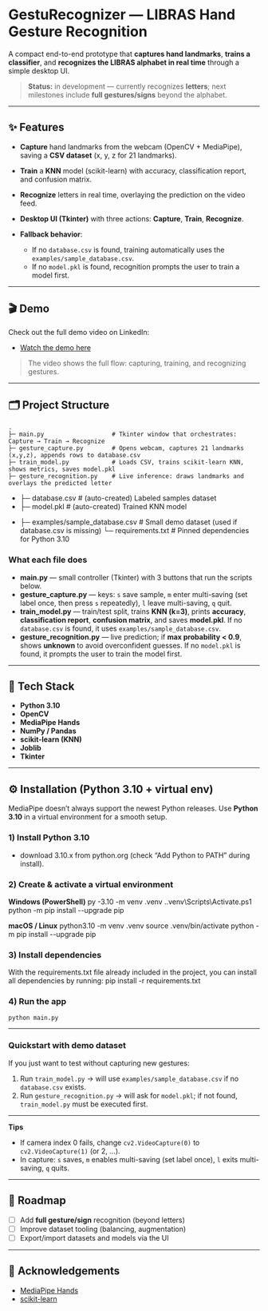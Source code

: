 # GestuRecognizer — LIBRAS Hand Gesture Recognition

A compact end-to-end prototype that **captures hand landmarks**, **trains a classifier**, and **recognizes the LIBRAS alphabet in real time** through a simple desktop UI.

> **Status:** in development — currently recognizes **letters**; next milestones include **full gestures/signs** beyond the alphabet.

---

## ✨ Features
- **Capture** hand landmarks from the webcam (OpenCV + MediaPipe), saving a **CSV dataset** (x, y, z for 21 landmarks).
- **Train** a **KNN** model (scikit-learn) with accuracy, classification report, and confusion matrix.
- **Recognize** letters in real time, overlaying the prediction on the video feed.
- **Desktop UI (Tkinter)** with three actions: **Capture**, **Train**, **Recognize**.

- **Fallback behavior**:
  - If no `database.csv` is found, training automatically uses the `examples/sample_database.csv`.
  - If no `model.pkl` is found, recognition prompts the user to train a model first.


---

## 🎬 Demo

Check out the full demo video on LinkedIn:

- [Watch the demo here](https://www.linkedin.com/seu-video-aqui)

> The video shows the full flow: capturing, training, and recognizing gestures.


---

## 🗂️ Project Structure
    .
    ├─ main.py                   # Tkinter window that orchestrates: Capture → Train → Recognize
    ├─ gesture_capture.py        # Opens webcam, captures 21 landmarks (x,y,z), appends rows to database.csv
    ├─ train_model.py            # Loads CSV, trains scikit-learn KNN, shows metrics, saves model.pkl
    ├─ gesture_recognition.py    # Live inference: draws landmarks and overlays the predicted letter
-   ├─ database.csv              # (auto-created) Labeled samples dataset
-   ├─ model.pkl                 # (auto-created) Trained KNN model
+   ├─ examples/sample_database.csv  # Small demo dataset (used if database.csv is missing)
    └─ requirements.txt          # Pinned dependencies for Python 3.10

### What each file does
- **main.py** — small controller (Tkinter) with 3 buttons that run the scripts below.
- **gesture_capture.py** — keys: `s` save sample, `m` enter multi-saving (set label once, then press `s` repeatedly), `l` leave multi-saving, `q` quit.
- **train_model.py** — train/test split, trains **KNN (k=3)**, prints **accuracy**, **classification report**, **confusion matrix**, and saves **model.pkl**. If no `database.csv` is found, it uses `examples/sample_database.csv`.
- **gesture_recognition.py** — live prediction; if **max probability < 0.9**, shows **unknown** to avoid overconfident guesses. If no `model.pkl` is found, it prompts the user to train the model first.

---

## 🧰 Tech Stack
- **Python 3.10** 
- **OpenCV**
- **MediaPipe Hands**
- **NumPy / Pandas**
- **scikit-learn (KNN)**
- **Joblib**
- **Tkinter**

---

## ⚙️ Installation (Python 3.10 + virtual env)

MediaPipe doesn’t always support the newest Python releases. Use **Python 3.10** in a virtual environment for a smooth setup.

### 1) Install Python 3.10
-  download 3.10.x from python.org (check “Add Python to PATH” during install).

### 2) Create & activate a virtual environment

**Windows (PowerShell)**
    py -3.10 -m venv .venv
    .\.venv\Scripts\Activate.ps1
    python -m pip install --upgrade pip

**macOS / Linux**
    python3.10 -m venv .venv
    source .venv/bin/activate
    python -m pip install --upgrade pip

### 3) Install dependencies

With the requirements.txt file already included in the project, you can install all dependencies by running:
    pip install -r requirements.txt

### 4) Run the app
    python main.py

---

### Quickstart with demo dataset
If you just want to test without capturing new gestures:
1. Run `train_model.py` → will use `examples/sample_database.csv` if no `database.csv` exists.
2. Run `gesture_recognition.py` → will ask for `model.pkl`; if not found, `train_model.py` must be executed first.

---

**Tips**
- If camera index 0 fails, change `cv2.VideoCapture(0)` to `cv2.VideoCapture(1)` (or 2, …).
- In capture: `s` saves, `m` enables multi-saving (set label once), `l` exits multi-saving, `q` quits.

---

## 🧭 Roadmap
- [ ] Add **full gesture/sign** recognition (beyond letters)
- [ ] Improve dataset tooling (balancing, augmentation)
- [ ] Export/import datasets and models via the UI

---

## 🤝 Acknowledgements
- [MediaPipe Hands](https://developers.google.com/mediapipe)
- [scikit-learn](https://scikit-learn.org/)
